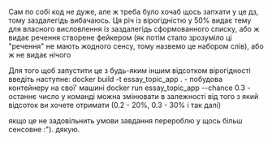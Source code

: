 Сам по собі код не дуже, але ж треба було хочаб щось запхати у це дз, тому
заздалегідь вибачаюсь.
Ця річ із вірогідністю у 50% видає тему для власного висловлення із
заздалегідь сформованного списку, або ж видає речення створене фейкером
(як потім стало зрозуміло ці "речення" не мають жодного сенсу, тому назвемо це
набором слів), або ж не видає нічого

Для того щоб запустити це з будь-яким іншим відсотком вірогідності введіть наступне:
docker build -t essay_topic_app . - побудова контейнеру на свої' машині
docker run essay_topic_app --chance 0.3 - останнє число у команді можна
змінювати в залежності від того з який відсоток ви хочете отримати (0.2 - 20%, 0.3 - 30%
і так далі)

якщо це не задовільнить умови завдання перероблю у щось більш сенсовне :"). дякую.
